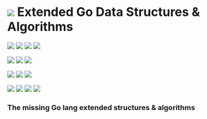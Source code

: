 # ![](https://fonts.gstatic.com/s/i/materialiconsoutlined/flare/v4/24px.svg) Extended Go Data Structures & Algorithms
[![](https://img.shields.io/github/v/release/codemodify/systemkit-dsa?style=flat-square)](https://github.com/codemodify/systemkit-dsa/releases/latest)
![](https://img.shields.io/github/languages/code-size/codemodify/systemkit-dsa?style=flat-square)
![](https://img.shields.io/github/last-commit/codemodify/systemkit-dsa?style=flat-square)
[![](https://img.shields.io/badge/license-0--license-brightgreen?style=flat-square)](https://github.com/codemodify/TheFreeLicense)

![](https://img.shields.io/github/workflow/status/codemodify/systemkit-dsa/qa?style=flat-square)
![](https://img.shields.io/github/issues/codemodify/systemkit-dsa?style=flat-square)
[![](https://goreportcard.com/badge/github.com/codemodify/systemkit-dsa?style=flat-square)](https://goreportcard.com/report/github.com/codemodify/systemkit-dsa)

[![](https://img.shields.io/badge/godoc-reference-brightgreen?style=flat-square)](https://godoc.org/github.com/codemodify/systemkit-dsa)
![](https://img.shields.io/badge/PRs-welcome-brightgreen.svg?style=flat-square)
![](https://img.shields.io/gitter/room/codemodify/systemkit-dsa?style=flat-square)

![](https://img.shields.io/github/contributors/codemodify/systemkit-dsa?style=flat-square)
![](https://img.shields.io/github/stars/codemodify/systemkit-dsa?style=flat-square)
![](https://img.shields.io/github/watchers/codemodify/systemkit-dsa?style=flat-square)
![](https://img.shields.io/github/forks/codemodify/systemkit-dsa?style=flat-square)

### The missing Go lang extended structures & algorithms
